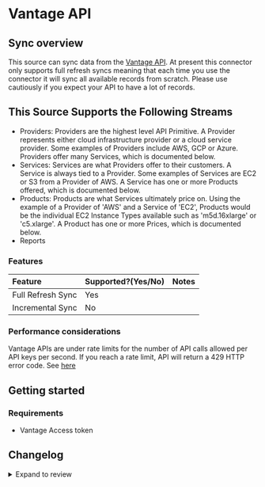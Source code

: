 # Vantage API

## Sync overview

This source can sync data from the [Vantage API](https://vantage.readme.io/reference/general). At present this connector only supports full refresh syncs meaning that each time you use the connector it will sync all available records from scratch. Please use cautiously if you expect your API to have a lot of records.

## This Source Supports the Following Streams

- Providers: Providers are the highest level API Primitive. A Provider represents either cloud infrastructure provider or a cloud service provider. Some examples of Providers include AWS, GCP or Azure. Providers offer many Services, which is documented below.
- Services: Services are what Providers offer to their customers. A Service is always tied to a Provider. Some examples of Services are EC2 or S3 from a Provider of AWS. A Service has one or more Products offered, which is documented below.
- Products: Products are what Services ultimately price on. Using the example of a Provider of 'AWS' and a Service of 'EC2', Products would be the individual EC2 Instance Types available such as 'm5d.16xlarge' or 'c5.xlarge'. A Product has one or more Prices, which is documented below.
- Reports

### Features

| Feature           | Supported?\(Yes/No\) | Notes |
| :---------------- | :------------------- | :---- |
| Full Refresh Sync | Yes                  |       |
| Incremental Sync  | No                   |       |

### Performance considerations

Vantage APIs are under rate limits for the number of API calls allowed per API keys per second. If you reach a rate limit, API will return a 429 HTTP error code. See [here](https://vantage.readme.io/reference/rate-limiting)

## Getting started

### Requirements

- Vantage Access token

## Changelog

<details>
  <summary>Expand to review</summary>

| Version | Date       | Pull Request                                              | Subject                                   |
| :------ | :--------- | :-------------------------------------------------------- | :---------------------------------------- |
| 0.1.4 | 2024-06-22 | [39993](https://github.com/airbytehq/airbyte/pull/39993) | Update dependencies |
| 0.1.3 | 2024-06-04 | [39081](https://github.com/airbytehq/airbyte/pull/39081) | [autopull] Upgrade base image to v1.2.1 |
| 0.1.2 | 2024-06-05 | [38839](https://github.com/airbytehq/airbyte/pull/38839) | Make compatible with builder |
| 0.1.1 | 2024-05-21 | [38490](https://github.com/airbytehq/airbyte/pull/38490) | [autopull] base image + poetry + up_to_date |
| 0.1.0   | 2022-10-30 | [#18665](https://github.com/airbytehq/airbyte/pull/18665) | 🎉 New Source: Vantage API [low-code CDK] |

</details>
